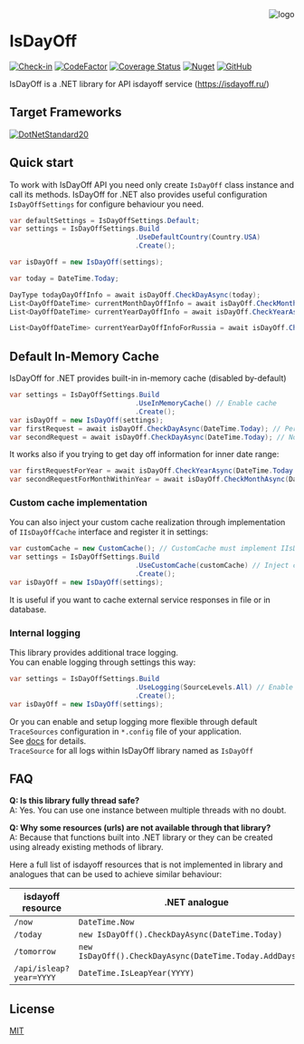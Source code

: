 ﻿<img src="isdayoff.ico" alt="logo" align="right"/>

# IsDayOff

[![Check-in](https://github.com/picolino/isdayoff/workflows/Check-in/badge.svg)](https://github.com/picolino/isdayoff)
[![CodeFactor](https://www.codefactor.io/repository/github/picolino/isdayoff/badge)](https://www.codefactor.io/repository/github/picolino/isdayoff)
[![Coverage Status](https://coveralls.io/repos/github/picolino/isdayoff/badge.svg)](https://coveralls.io/github/picolino/isdayoff)
[![Nuget](https://img.shields.io/nuget/v/isdayoff)](https://www.nuget.org/packages/isdayoff/)
[![GitHub](https://img.shields.io/github/license/picolino/isdayoff?color=blue)](https://github.com/picolino/isdayoff/blob/master/license)

IsDayOff is a .NET library for API isdayoff service (https://isdayoff.ru/)

## Target Frameworks
[![DotNetStandard20](https://img.shields.io/badge/.NET%20Standard-2.0-informational.svg)](https://docs.microsoft.com/ru-ru/dotnet/standard/net-standard)

## Quick start

To work with IsDayOff API you need only create `IsDayOff` class instance and call its methods.
IsDayOff for .NET also provides useful configuration `IsDayOffSettings` 
for configure behaviour you need.

```c#
var defaultSettings = IsDayOffSettings.Default;
var settings = IsDayOffSettings.Build
                               .UseDefaultCountry(Country.USA)
                               .Create();

var isDayOff = new IsDayOff(settings);

var today = DateTime.Today;

DayType todayDayOffInfo = await isDayOff.CheckDayAsync(today);
List<DayOffDateTime> currentMonthDayOffInfo = await isDayOff.CheckMonthAsync(today.Year, today.Month);
List<DayOffDateTime> currentYearDayOffInfo = await isDayOff.CheckYearAsync(today.Year);

List<DayOffDateTime> currentYearDayOffInfoForRussia = await isDayOff.CheckYearAsync(today.Year, Country.Russia);
```

## Default In-Memory Cache
IsDayOff for .NET provides built-in in-memory cache (disabled by-default)

```c#
var settings = IsDayOffSettings.Build
                               .UseInMemoryCache() // Enable cache
                               .Create();
var isDayOff = new IsDayOff(settings);
var firstRequest = await isDayOff.CheckDayAsync(DateTime.Today); // Performs request to external service
var secondRequest = await isDayOff.CheckDayAsync(DateTime.Today); // No request performs
```

It works also if you trying to get day off information for inner date range:
```c#
var firstRequestForYear = await isDayOff.CheckYearAsync(DateTime.Today.Year); // Performs request to external service for current year
var secondRequestForMonthWithinYear = await isDayOff.CheckMonthAsync(DateTime.Today.Year, 06); // No real request performs because year cache by previous request used
```

### Custom cache implementation
You can also inject your custom cache realization through 
implementation of `IIsDayOffCache` interface and register it in settings:

```c#
var customCache = new CustomCache(); // CustomCache must implement IIsDayOffCache
var settings = IsDayOffSettings.Build
                               .UseCustomCache(customCache) // Inject cache
                               .Create();
var isDayOff = new IsDayOff(settings);
```

It is useful if you want to cache external service responses in file or in database.

### Internal logging

This library provides additional trace logging.  
You can enable logging through settings this way:

```c#
var settings = IsDayOffSettings.Build
                               .UseLogging(SourceLevels.All) // Enable debug logs and set required log level
                               .Create();
var isDayOff = new IsDayOff(settings);
```

Or you can enable and setup logging more flexible through default `TraceSources` configuration in `*.config` file of your application.  
See [docs](https://docs.microsoft.com/en-us/dotnet/framework/debug-trace-profile/how-to-use-tracesource-and-filters-with-trace-listeners#to-create-and-initialize-trace-listeners-and-filters) for details.  
`TraceSource` for all logs within IsDayOff library named as `IsDayOff`

## FAQ
**Q: Is this library fully thread safe?**  
A: Yes. You can use one instance between multiple threads with no doubt.

**Q: Why some resources (urls) are not available through that library?**  
A: Because that functions built into .NET library or they can be created using already existing methods of library.

Here a full list of isdayoff resources that is not implemented in library and analogues that can be used to achieve similar behaviour:

| isdayoff resource       | .NET analogue                                             |
|-------------------------|-----------------------------------------------------------|
| `/now`                  | `DateTime.Now`                                            |
| `/today`                | `new IsDayOff().CheckDayAsync(DateTime.Today)`            |
| `/tomorrow`             | `new IsDayOff().CheckDayAsync(DateTime.Today.AddDays(1))` |
| `/api/isleap?year=YYYY` | `DateTime.IsLeapYear(YYYY)`                               |

## License

[MIT](https://github.com/picolino/isdayoff/blob/master/license)
